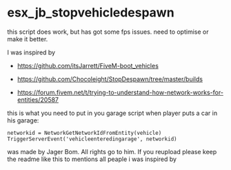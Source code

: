 # esx_jb_stopvehicledespawn

this script does work, but has got some fps issues. need to optimise or make it better. 

I was inspired by 

- https://github.com/itsJarrett/FiveM-boot_vehicles

- https://github.com/Chocoleight/StopDespawn/tree/master/builds

- https://forum.fivem.net/t/trying-to-understand-how-network-works-for-entities/20587


this is what you need to put in you garage script when player puts a car in his garage:

```
networkid = NetworkGetNetworkIdFromEntity(vehicle)
TriggerServerEvent('vehicleenteredingarage', networkid)
```

was made by Jager Bom. All rights go to him. If you reupload please keep the readme like this to mentions all peaple i was inspired by
